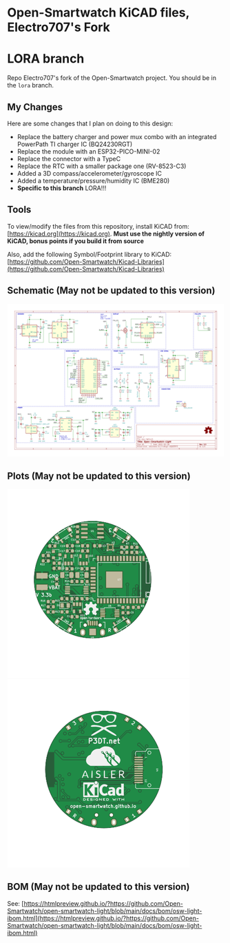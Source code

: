 # Open-Smartwatch KiCAD files, Electro707's Fork
# LORA branch

Repo Electro707's fork of the Open-Smartwatch project. You should be in the `lora` branch.

## My Changes
Here are some changes that I plan on doing to this design:
- Replace the battery charger and power mux combo with an integrated PowerPath TI charger IC (BQ24230RGT)
- Replace the module with an ESP32-PICO-MINI-02
- Replace the connector with a TypeC
- Replace the RTC with a smaller package one (RV-8523-C3)
- Added a 3D compass/accelerometer/gyroscope IC
- Added a temperature/pressure/humidity IC (BME280)
- __Specific to this branch__ LORA!!!

## Tools

To view/modify the files from this repository, install KiCAD from: [https://kicad.org](https://kicad.org). 
__Must use the nightly version of KiCAD, bonus points if you build it from source__

Also, add the following Symbol/Footprint library to KiCAD: [https://github.com/Open-Smartwatch/Kicad-Libraries](https://github.com/Open-Smartwatch/Kicad-Libraries)

## Schematic (May not be updated to this version)
[![Schematic](docs/img/osw-light-schematic.svg)](docs/osw-light-schematic.pdf)

## Plots (May not be updated to this version)
[![front](docs/img/osw-light-top.svg)](docs/img/osw-light-top.svg)
[![bottom](docs/img/osw-light-bottom.svg)](docs/img/osw-light-bottom.svg)

## BOM (May not be updated to this version)

See: [https://htmlpreview.github.io/?https://github.com/Open-Smartwatch/open-smartwatch-light/blob/main/docs/bom/osw-light-ibom.html](https://htmlpreview.github.io/?https://github.com/Open-Smartwatch/open-smartwatch-light/blob/main/docs/bom/osw-light-ibom.html)
